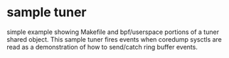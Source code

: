 # sample tuner

simple example showing Makefile and bpf/userspace portions of a
tuner shared object.  This sample tuner fires events when
coredump sysctls are read as a demonstration of how to send/catch
ring buffer events.
